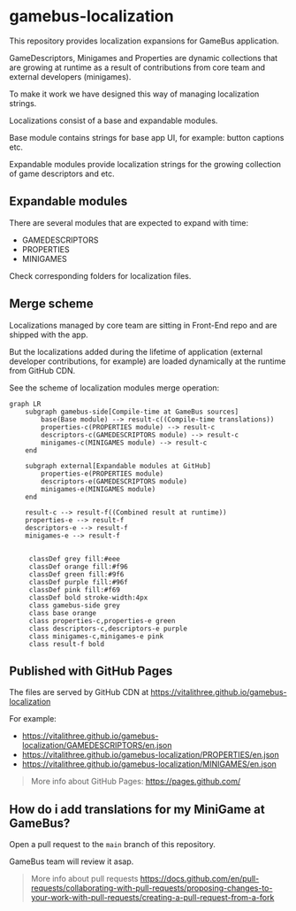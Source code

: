 # gamebus-localization
This repository provides localization expansions for GameBus application.

GameDescriptors, Minigames and Properties are dynamic collections that are growing at runtime as a result of contributions from core team and external developers (minigames).

To make it work we have designed this way of managing localization strings.

Localizations consist of a base and expandable modules.

Base module contains strings for base app UI, for example: button captions etc.

Expandable modules provide localization strings for the growing collection of game descriptors and etc.

## Expandable modules
There are several modules that are expected to expand with time:
- GAMEDESCRIPTORS
- PROPERTIES
- MINIGAMES

Check corresponding folders for localization  files.

## Merge scheme
Localizations managed by core team are sitting in Front-End repo and are shipped with the app.

But the localizations added during the lifetime of application (external developer contributions, for example) are loaded dynamically at the runtime from GitHub CDN.

See the scheme of localization modules merge operation:

```mermaid
graph LR
    subgraph gamebus-side[Compile-time at GameBus sources]
        base(Base module) --> result-c((Compile-time translations))
        properties-c(PROPERTIES module) --> result-c
        descriptors-c(GAMEDESCRIPTORS module) --> result-c
        minigames-c(MINIGAMES module) --> result-c
    end

    subgraph external[Expandable modules at GitHub]
        properties-e(PROPERTIES module)
        descriptors-e(GAMEDESCRIPTORS module)
        minigames-e(MINIGAMES module)
    end
    
    result-c --> result-f((Combined result at runtime))
    properties-e --> result-f
    descriptors-e --> result-f
    minigames-e --> result-f
    

     classDef grey fill:#eee
     classDef orange fill:#f96
     classDef green fill:#9f6
     classDef purple fill:#96f
     classDef pink fill:#f69
     classDef bold stroke-width:4px
     class gamebus-side grey
     class base orange
     class properties-c,properties-e green
     class descriptors-c,descriptors-e purple
     class minigames-c,minigames-e pink
     class result-f bold
```


## Published with GitHub Pages
The files are served by GitHub CDN at https://vitalithree.github.io/gamebus-localization

For example:
- https://vitalithree.github.io/gamebus-localization/GAMEDESCRIPTORS/en.json
- https://vitalithree.github.io/gamebus-localization/PROPERTIES/en.json
- https://vitalithree.github.io/gamebus-localization/MINIGAMES/en.json

> More info about GitHub Pages: https://pages.github.com/

## How do i add translations for my MiniGame at GameBus?
Open a pull request to the `main` branch of this repository.

GameBus team will review it asap.

> More info about pull requests https://docs.github.com/en/pull-requests/collaborating-with-pull-requests/proposing-changes-to-your-work-with-pull-requests/creating-a-pull-request-from-a-fork

